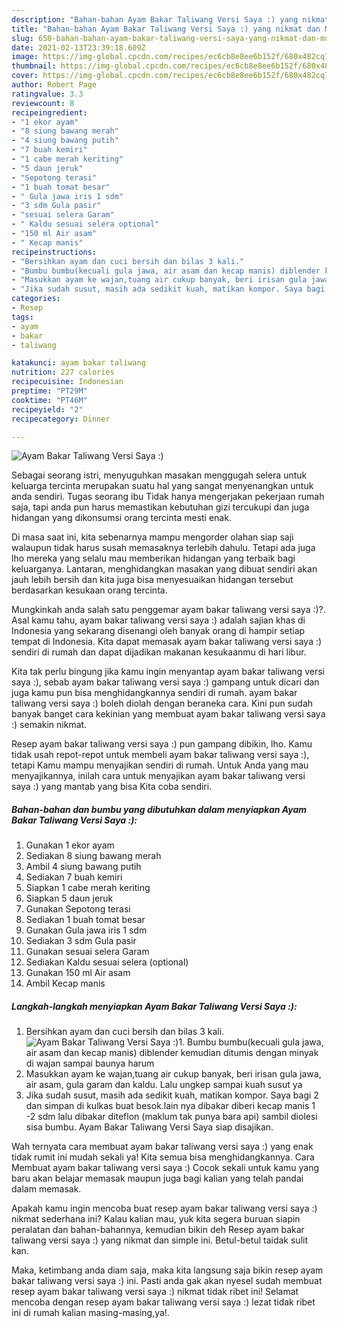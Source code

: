 ```yaml
---
description: "Bahan-bahan Ayam Bakar Taliwang Versi Saya :) yang nikmat dan Mudah Dibuat"
title: "Bahan-bahan Ayam Bakar Taliwang Versi Saya :) yang nikmat dan Mudah Dibuat"
slug: 650-bahan-bahan-ayam-bakar-taliwang-versi-saya-yang-nikmat-dan-mudah-dibuat
date: 2021-02-13T23:39:18.609Z
image: https://img-global.cpcdn.com/recipes/ec6cb8e8ee6b152f/680x482cq70/ayam-bakar-taliwang-versi-saya-foto-resep-utama.jpg
thumbnail: https://img-global.cpcdn.com/recipes/ec6cb8e8ee6b152f/680x482cq70/ayam-bakar-taliwang-versi-saya-foto-resep-utama.jpg
cover: https://img-global.cpcdn.com/recipes/ec6cb8e8ee6b152f/680x482cq70/ayam-bakar-taliwang-versi-saya-foto-resep-utama.jpg
author: Robert Page
ratingvalue: 3.3
reviewcount: 8
recipeingredient:
- "1 ekor ayam"
- "8 siung bawang merah"
- "4 siung bawang putih"
- "7 buah kemiri"
- "1 cabe merah keriting"
- "5 daun jeruk"
- "Sepotong terasi"
- "1 buah tomat besar"
- " Gula jawa iris 1 sdm"
- "3 sdm Gula pasir"
- "sesuai selera Garam"
- " Kaldu sesuai selera optional"
- "150 ml Air asam"
- " Kecap manis"
recipeinstructions:
- "Bersihkan ayam dan cuci bersih dan bilas 3 kali."
- "Bumbu bumbu(kecuali gula jawa, air asam dan kecap manis) diblender kemudian ditumis dengan minyak di wajan sampai baunya harum"
- "Masukkan ayam ke wajan,tuang air cukup banyak, beri irisan gula jawa, air asam, gula garam dan kaldu. Lalu ungkep sampai kuah susut ya"
- "Jika sudah susut, masih ada sedikit kuah, matikan kompor. Saya bagi 2 dan simpan di kulkas buat besok.lain nya dibakar diberi kecap manis 1 -2 sdm lalu dibakar diteflon (maklum tak punya bara api) sambil diolesi sisa bumbu. Ayam Bakar Taliwang Versi Saya siap disajikan."
categories:
- Resep
tags:
- ayam
- bakar
- taliwang

katakunci: ayam bakar taliwang 
nutrition: 227 calories
recipecuisine: Indonesian
preptime: "PT29M"
cooktime: "PT46M"
recipeyield: "2"
recipecategory: Dinner

---
```



![Ayam Bakar Taliwang Versi Saya :)](https://img-global.cpcdn.com/recipes/ec6cb8e8ee6b152f/680x482cq70/ayam-bakar-taliwang-versi-saya-foto-resep-utama.jpg)

Sebagai seorang istri, menyuguhkan masakan menggugah selera untuk keluarga tercinta merupakan suatu hal yang sangat menyenangkan untuk anda sendiri. Tugas seorang ibu Tidak hanya mengerjakan pekerjaan rumah saja, tapi anda pun harus memastikan kebutuhan gizi tercukupi dan juga hidangan yang dikonsumsi orang tercinta mesti enak.

Di masa  saat ini, kita sebenarnya mampu mengorder olahan siap saji walaupun tidak harus susah memasaknya terlebih dahulu. Tetapi ada juga lho mereka yang selalu mau memberikan hidangan yang terbaik bagi keluarganya. Lantaran, menghidangkan masakan yang dibuat sendiri akan jauh lebih bersih dan kita juga bisa menyesuaikan hidangan tersebut berdasarkan kesukaan orang tercinta. 



Mungkinkah anda salah satu penggemar ayam bakar taliwang versi saya :)?. Asal kamu tahu, ayam bakar taliwang versi saya :) adalah sajian khas di Indonesia yang sekarang disenangi oleh banyak orang di hampir setiap tempat di Indonesia. Kita dapat memasak ayam bakar taliwang versi saya :) sendiri di rumah dan dapat dijadikan makanan kesukaanmu di hari libur.

Kita tak perlu bingung jika kamu ingin menyantap ayam bakar taliwang versi saya :), sebab ayam bakar taliwang versi saya :) gampang untuk dicari dan juga kamu pun bisa menghidangkannya sendiri di rumah. ayam bakar taliwang versi saya :) boleh diolah dengan beraneka cara. Kini pun sudah banyak banget cara kekinian yang membuat ayam bakar taliwang versi saya :) semakin nikmat.

Resep ayam bakar taliwang versi saya :) pun gampang dibikin, lho. Kamu tidak usah repot-repot untuk membeli ayam bakar taliwang versi saya :), tetapi Kamu mampu menyajikan sendiri di rumah. Untuk Anda yang mau menyajikannya, inilah cara untuk menyajikan ayam bakar taliwang versi saya :) yang mantab yang bisa Kita coba sendiri.

<!--inarticleads1-->

##### Bahan-bahan dan bumbu yang dibutuhkan dalam menyiapkan Ayam Bakar Taliwang Versi Saya :):

1. Gunakan 1 ekor ayam
1. Sediakan 8 siung bawang merah
1. Ambil 4 siung bawang putih
1. Sediakan 7 buah kemiri
1. Siapkan 1 cabe merah keriting
1. Siapkan 5 daun jeruk
1. Gunakan Sepotong terasi
1. Sediakan 1 buah tomat besar
1. Gunakan  Gula jawa iris 1 sdm
1. Sediakan 3 sdm Gula pasir
1. Gunakan sesuai selera Garam
1. Sediakan  Kaldu sesuai selera (optional)
1. Gunakan 150 ml Air asam
1. Ambil  Kecap manis




<!--inarticleads2-->

##### Langkah-langkah menyiapkan Ayam Bakar Taliwang Versi Saya :):

1. Bersihkan ayam dan cuci bersih dan bilas 3 kali.
<img src="https://img-global.cpcdn.com/steps/1c302dbf253ba7ec/160x128cq70/ayam-bakar-taliwang-versi-saya-langkah-memasak-1-foto.jpg" alt="Ayam Bakar Taliwang Versi Saya :)">1. Bumbu bumbu(kecuali gula jawa, air asam dan kecap manis) diblender kemudian ditumis dengan minyak di wajan sampai baunya harum
1. Masukkan ayam ke wajan,tuang air cukup banyak, beri irisan gula jawa, air asam, gula garam dan kaldu. Lalu ungkep sampai kuah susut ya
1. Jika sudah susut, masih ada sedikit kuah, matikan kompor. Saya bagi 2 dan simpan di kulkas buat besok.lain nya dibakar diberi kecap manis 1 -2 sdm lalu dibakar diteflon (maklum tak punya bara api) sambil diolesi sisa bumbu. Ayam Bakar Taliwang Versi Saya siap disajikan.




Wah ternyata cara membuat ayam bakar taliwang versi saya :) yang enak tidak rumit ini mudah sekali ya! Kita semua bisa menghidangkannya. Cara Membuat ayam bakar taliwang versi saya :) Cocok sekali untuk kamu yang baru akan belajar memasak maupun juga bagi kalian yang telah pandai dalam memasak.

Apakah kamu ingin mencoba buat resep ayam bakar taliwang versi saya :) nikmat sederhana ini? Kalau kalian mau, yuk kita segera buruan siapin peralatan dan bahan-bahannya, kemudian bikin deh Resep ayam bakar taliwang versi saya :) yang nikmat dan simple ini. Betul-betul taidak sulit kan. 

Maka, ketimbang anda diam saja, maka kita langsung saja bikin resep ayam bakar taliwang versi saya :) ini. Pasti anda gak akan nyesel sudah membuat resep ayam bakar taliwang versi saya :) nikmat tidak ribet ini! Selamat mencoba dengan resep ayam bakar taliwang versi saya :) lezat tidak ribet ini di rumah kalian masing-masing,ya!.

